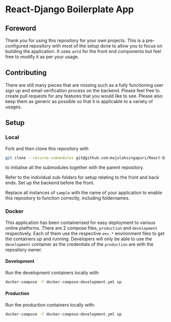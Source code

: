 # React-Django Boilerplate App

## Foreword

Thank you for using this repository for your own projects. This is a pre-configured repository with most of the setup done to allow you to focus on building the application. It uses `antd` for the front end components but feel free to modify it as per your usage.

## Contributing

There are still many pieces that are missing such as a fully functioning user sign up and email verification process on the backend. Please feel free to create pull requests for any features that you would like to see. Please also keep them as generic as possible so that it is applicable to a variety of usages.

## Setup

### Local

Fork and then clone this repository with

```bash
git clone --recurse-submodules git@github.com:majulahsingapuri/React-Django-App.git 
```

to initialise all the submodules together with the parent repository.

Refer to the individual sub-folders for setup relating to the front and back ends. Set up the backend before the front.

Replace all instances of `sample` with the name of your application to enable this repository to function correctly, including foldernames.

### Docker

This application has been containerised for easy deployment to various online platforms. There are 2 compose files, `production` and `development` respectively. Each of them use the respective `env.*` environment files to get the containers up and running. Developers will only be able to use the `development` container as the credentials of the `production` are with the repository owner.

#### Development

Run the development containers locally with:

```bash
docker-compose -f docker-compose-development.yml up
```

#### Production

Run the production containers locally with:

```bash
docker-compose -f docker-compose-development.yml up
```
